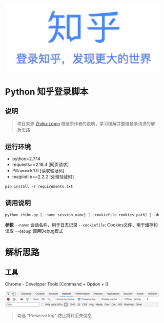 ![zhihu_login_slogan](./assets/zhihu_login_slogan.jpg)


# Python 知乎登录脚本

## 说明

> 项目来源 [Zhihu-Login](https://github.com/zkqiang/Zhihu-Login)
> 根据原作者的说明，学习理解并整理登录请求的解析思路


## 运行环境

- python=2.7.14
 - requests==2.18.4 [网页请求]
 - Pillow==5.1.0 [读取验证码]
 - matplotlib==2.2.2 [处理验证码]

```shell
pip install -r requirements.txt 
```

## 调用说明

```python
python zhihu.py [--name session_name] [--cookiefile cookies_path] [--debug]
```

**参数**
`--name`: 会话名称，用于日志记录
`--cookiefile`: Cookies文件，用于储存和读取
`--debug`: 调用Debug模式


# 解析思路

## 工具

Chrome - Developer Tools [Command + Option + I]

![developer_tool_panel](./assets/developer_tool_panel.jpg)

> 勾选 "Preserve log" 防止跳转丢失信息


<!-- 
## 分析 POST 请求
首先打开控制台正常登录一次，可以很快找到登录的 API 接口，这个就是模拟登录 POST 的链接。

![pic](https://github.com/zkqiang/Zhihu-Login/blob/master/docs/1.jpg '操作前不要忘记勾选上面的 Preserve log')

我们的最终目标是构建 POST 请求所需的 Headers 和 Form-Data 这两个对象即可。

## 构建 Headers
继续看`Requests Headers`信息，和登录页面的 GET 请求对比发现，这个 POST 的头部多了三个身份验证字段，经测试`authorization`和`X-Xsrftoken`这两个是必需的。
`authorization`实际是一个固定值，直接复制过来即可；`X-Xsrftoken`则是防 Xsrf 跨站的 Token 认证，在`Response Headers`的`Set-Cookie`字段中可以找到。

![pic](https://github.com/zkqiang/Zhihu-Login/blob/master/docs/2.jpg '注意只有无Cookies请求才能找到')

所以我们需要先请求一次登录页面，然后用正则把这一段匹配出来。

## 构建 Form-Data
从控制台里可以看到提交了很多信息，中间的 -----WebKit 起到分隔的作用，经测试不需要添加也可以。
![pic](https://github.com/zkqiang/Zhihu-Login/blob/master/docs/6.jpg 'Request Payload 信息')

`timestamp` 时间戳，这个很好解决，区别是这里是13位整数，Python 生成的整数部分只有10位，需要额外乘以1000
timestamp = str(int(time.time()*1000))

`signature` 通过 Crtl+Alt+F 搜索找到是在一个 JS 里生成的，是通过 Hmac 算法对几个固定值和时间戳进行加密，那么只需要在 Python 里也模拟一次这个加密即可。

![pic](https://github.com/zkqiang/Zhihu-Login/blob/master/docs/3.jpg 'Python 内置 Hmac 函数，非常方便')
```
def _get_signature(self, timestamp):
    ha = hmac.new(b'd1b964811afb40118a12068ff74a12f4', digestmod=hashlib.sha1)
    grant_type = self.login_data['grant_type']
    client_id = self.login_data['client_id']
    source = self.login_data['source']
    ha.update(bytes((grant_type + client_id + source + timestamp), 'utf-8'))
    return ha.hexdigest()
```

`captcha`验证码，是通过 GET 请求单独的 API 接口返回是否需要验证码（无论是否需要，都要请求一次），如果是 True 则需要再次 PUT 请求获取图片的 base64 编码。

![pic](https://github.com/zkqiang/Zhihu-Login/blob/master/docs/4.jpg '将 base64 解码并写成图片文件即可')

```
resp = self.session.get(api, headers=headers)
show_captcha = re.search(r'true', resp.text)
if show_captcha:
    put_resp = self.session.put(api, headers=headers)
    img_base64 = re.findall(
        r'"img_base64":"(.+)"', put_resp.text, re.S)[0].replace(r'\n', '')
    with open('./captcha.jpg', 'wb') as f:
        f.write(base64.b64decode(img_base64))
        img = Image.open('./captcha.jpg')
```
实际上有两个 API，一个是识别倒立汉字，一个是常见的英文验证码，任选其一即可，代码中我将两个都实现了，汉字是通过 plt 点击坐标，然后转为 JSON 格式。（另外，这里其实可以通过重新请求登录页面避开验证码，如果你需要自动登录的话可以改造试试）
最后还有一点要注意，如果有验证码，需要将验证码的参数先 POST 到验证码 API，再随其他参数一起 POST 到登录 API。
```
if lang == 'cn':
    plt.imshow(img)
    print('点击所有倒立的汉字，按回车提交')
    points = plt.ginput(7)
    capt = json.dumps({'img_size': [200, 44],
                       'input_points': [[i[0]/2, i[1]/2] for i in points]})
else:
    img.show()
    capt = input('请输入图片里的验证码：')
    # 这里必须先把参数 POST 验证码接口
    self.session.post(api, data={'input_text': capt}, headers=headers)
    return capt
```
![pic](https://github.com/zkqiang/Zhihu-Login/blob/master/docs/5.jpg '和正常登录传递的参数一模一样')

## 保存 Cookies
最后实现一个检查登录状态的方法，如果访问登录页面出现跳转，说明已经登录成功，这时将 Cookies 保存起来（这里 session.cookies 初始化为 LWPCookieJar 对象，所以有 save 方法），这样下次登录可以直接读取 Cookies 文件。
```
def check_login(self):
    resp = self.session.get(self.login_url, allow_redirects=False)
    if resp.status_code == 302:
        self.session.cookies.save()
        return True
    return False
```


 -->